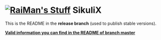[![RaiMan's Stuff](https://raw.github.com/RaiMan/SikuliX-2014-Docs/master/src/main/resources/docs/source/RaiManStuff64.png)](http://sikulix.com) SikuliX
============

This is the README in the **release branch** (used to publish stable versions).

**[Valid information you can find in the README of branch master](https://github.com/RaiMan/SikuliX1/blob/master/README.md)**
